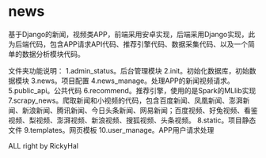 # news
基于Django的新闻，视频类APP，前端采用安卓实现，后端采用Django实现，此为后端代码，包含APP请求API代码、推荐引擎代码、数据采集代码、以及一个简单的数据分析模块代码。

文件夹功能说明：
  1.admin_status。后台管理模块
  2.init。初始化数据库，初始数据模块
  3.news。项目配置
  4.news_manage。处理APP的新闻视频请求。
  5.public_api。公共代码
  6.recommend。推荐引擎，使用的是Spark的MLlib实现
  7.scrapy_news。爬取新闻和小视频的代码，包含百度新闻、凤凰新闻、澎湃新闻、新浪新闻、腾讯新闻、今日头条新闻、网易新闻；百度视频、好兔视频、看鉴视频、梨视频、澎湃视频、新浪视频、搜狐视频、头条视频。
  8.static。项目静态文件
  9.templates。网页模板
  10.user_manage。APP用户请求处理
  
  
  ALL right by RickyHal
